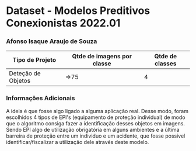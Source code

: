 # Dataset - Modelos Preditivos Conexionistas 2022.01

### Afonso Isaque Araujo de Souza 

|**Tipo de Projeto**|**Qtde de imagens por classe**|**Qtde de classes**|
|--|--|--|
| Deteção de Objetos | =>75 | 4 |

### Informações Adicionais

A ideia é que fosse algo ligado a alguma aplicação real. Desse modo, foram escolhidos 4 tipos de EPI's (equipamento de proteção individual) de modo que o algoritmo consiga fazer a identificação desses objetos em imagens. Sendo EPI algo de utilização obrigatória em alguns ambientes e a última barreira de proteção entre um individuo e um acidente, que fosse possivel identificar/fiscalizar a utilização dele através deste modelo.
